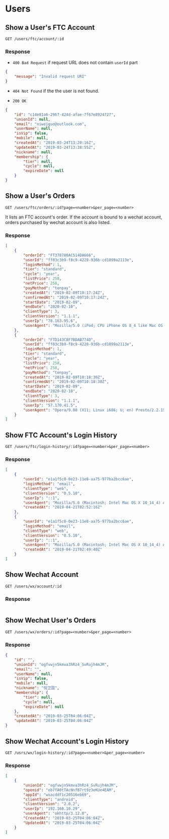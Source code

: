 # Users

## Show a User's FTC Account

    GET /users/ftc/account/:id

### Response

* `400 Bad Request` if request URL does not contain `userId` part
```json
{
	"message": "Invalid request URI"
}
```

* `404 Not Found` if the the user is not found.

* `200 OK`

```json
{
    "id": "c14e81a6-2967-424d-afae-7f67e8924727",
    "unionId": null,
    "email": "niweiguo@outlook.com",
    "userName": null,
    "isVip": false,
    "mobile": null,
    "createdAt": "2019-03-24T13:20:16Z",
    "updatedAt": "2019-03-24T13:38:55Z",
    "nickname": null,
    "membership": {
        "tier": null,
        "cycle": null,
        "expireDate": null
    }
}
```

## Show a User's Orders

    GET /users/ftc/orders/:id?page=<number>&per_page=<number>

It lists an FTC account's order. If the account is bound to a wechat account, orders purchased by wechat account is also listed.

### Response

```json
[
    {
        "orderId": "FT378780AC514DA666",
        "userId": "ff03c3b9-f8c9-4228-936b-cd1099a2113e",
        "loginMethod": 1,
        "tier": "standard",
        "cycle": "year",
        "listPrice": 258,
        "netPrice": 258,
        "payMethod": "tenpay",
        "createdAt": "2019-02-09T10:17:24Z",
        "confirmedAt": "2019-02-09T10:17:24Z",
        "startDate": "2019-02-09",
        "endDate": "2020-02-10",
        "clientType": 3,
        "clientVersion": "1.1.1",
        "userIp": "78.163.95.6",
        "userAgent": "Mozilla/5.0 (iPod; CPU iPhone OS 8_4 like Mac OS X) AppleWebKit/600.1.4 (KHTML, like Gecko) CriOS/44.0.2403.67 Mobile/12H143 Safari/600.1.4"
    },
    {
        "orderId": "FTD143C8F7BDAB774D",
        "userId": "ff03c3b9-f8c9-4228-936b-cd1099a2113e",
        "loginMethod": 1,
        "tier": "standard",
        "cycle": "year",
        "listPrice": 258,
        "netPrice": 258,
        "payMethod": "tenpay",
        "createdAt": "2019-02-09T10:18:30Z",
        "confirmedAt": "2019-02-09T10:18:30Z",
        "startDate": "2019-02-09",
        "endDate": "2020-02-10",
        "clientType": 3,
        "clientVersion": "1.1.1",
        "userIp": "57.170.41.5",
        "userAgent": "Opera/9.80 (X11; Linux i686; U; en) Presto/2.2.15 Version/10.10"
    }
]
```

## Show FTC Account's Login History

    GET /users/ftc/login-history/:id?page=<number>&per_page=<number>

### Response

```json
[
    {
        "userId": "e1a1f5c0-0e23-11e8-aa75-977ba2bcc6ae",
        "loginMethod": "email",
        "clientType": "web",
        "clientVersion": "0.5.10",
        "userIp": "::1",
        "userAgent": "Mozilla/5.0 (Macintosh; Intel Mac OS X 10_14_4) AppleWebKit/537.36 (KHTML, like Gecko) Chrome/73.0.3683.103 Safari/537.36",
        "createdAt": "2019-04-21T02:52:16Z"
    },
    {
        "userId": "e1a1f5c0-0e23-11e8-aa75-977ba2bcc6ae",
        "loginMethod": "email",
        "clientType": "web",
        "clientVersion": "0.5.10",
        "userIp": "::1",
        "userAgent": "Mozilla/5.0 (Macintosh; Intel Mac OS X 10_14_4) AppleWebKit/537.36 (KHTML, like Gecko) Chrome/73.0.3683.103 Safari/537.36",
        "createdAt": "2019-04-21T02:49:40Z"
    }
]
```

## Show Wechat Account

    GET /users/wx/account/:id

### Response

```json

```

## Show Wechat User's Orders

    GET /users/wx/orders/:id?page=<number>&per_page=<number>

### Response

```json
{
    "id": "",
    "unionId": "ogfvwjn5kmva3hRz4_SvRujh4mJM",
    "email": "",
    "userName": null,
    "isVip": false,
    "mobile": null,
    "nickname": "倪卫国",
    "membership": {
        "tier": null,
        "cycle": null,
        "expireDate": null
    },
    "createdAt": "2019-03-25T04:06:04Z",
    "updatedAt": "2019-03-25T04:06:04Z"
}
```
## Show Wechat Account's Login History

    GET /usrs/wx/login-history/:id?page=<number>&per_page=<number>

### Response

```json
[
    {
        "unionId": "ogfvwjn5kmva3hRz4_SvRujh4mJM",
        "openid": "ob7fA0tTAcNnfB7rt9z3eKUe4EAM",
        "appId": "wxacddf1c20516eb69",
        "clientType": "android",
        "clientVersion": "2.0.2",
        "userIp": "192.168.10.29",
        "userAgent": "okhttp/3.12.0",
        "CreatedAt": "2019-03-25T04:06:04Z",
        "UpdatedAt": "2019-03-25T04:06:04Z"
    }
]
```